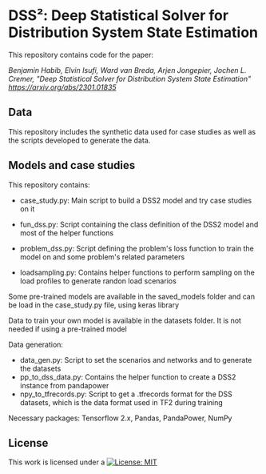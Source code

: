 # DSS²: Deep Statistical Solver for Distribution System State Estimation

This repository contains code for the paper:

*Benjamin Habib, Elvin Isufi, Ward van Breda, Arjen Jongepier, Jochen L. Cremer, "Deep Statistical Solver for Distribution System State Estimation" https://arxiv.org/abs/2301.01835*

## Data
This repository includes the synthetic data used for case studies as well as the scripts developed to generate the data.

## Models and case studies

This repository contains:

- case_study.py: Main script to build a DSS2 model and try case studies on it

- fun_dss.py: Script containing the class definition of the DSS2 model and most of the helper functions

- problem_dss.py: Script defining the problem's loss function to train the model on and some problem's related parameters

- loadsampling.py: Contains helper functions to perform sampling on the load profiles to generate randon load scenarios

Some pre-trained models are available in the saved_models folder and can be load in the case_study.py file, using keras library

Data to train your own model is available in the datasets folder. It is not needed if using a pre-trained model

Data generation:
- data_gen.py: Script to set the scenarios and networks and to generate the datasets
- pp_to_dss_data.py: Contains the helper function to create a DSS2 instance from pandapower 
- npy_to_tfrecords.py: Script to get a .tfrecords format for the DSS datasets, which is the data format used in TF2 during training


Necessary packages: Tensorflow 2.x, Pandas, PandaPower, NumPy

## License
   
This work is licensed under a
[![License: MIT](https://img.shields.io/badge/License-MIT-yellow.svg)](https://opensource.org/licenses/MIT)
